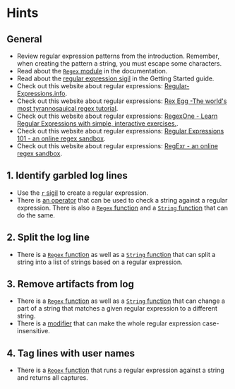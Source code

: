 # Hints

## General

- Review regular expression patterns from the introduction. Remember, when creating the pattern a string, you must escape some characters.
- Read about the [`Regex` module][regex-docs] in the documentation.
- Read about the [regular expression sigil][sigils-regex] in the Getting Started guide.
- Check out this website about regular expressions: [Regular-Expressions.info][website-regex-info].
- Check out this website about regular expressions: [Rex Egg -The world's most tyrannosauical regex tutorial][website-rexegg].
- Check out this website about regular expressions: [RegexOne - Learn Regular Expressions with simple, interactive exercises.][website-regexone].
- Check out this website about regular expressions: [Regular Expressions 101 - an online regex sandbox][website-regex-101].
- Check out this website about regular expressions: [RegExr - an online regex sandbox][website-regexr].

## 1. Identify garbled log lines

- Use the [`r` sigil][sigil-r] to create a regular expression.
- There is [an operator]([match-operator]) that can be used to check a string against a regular expression. There is also a [`Regex` function][regex-match] and a [`String` function][string-match] that can do the same.

## 2. Split the log line

- There is a [`Regex` function][regex-split] as well as a [`String` function][string-split] that can split a string into a list of strings based on a regular expression.

## 3. Remove artifacts from log

- There is a [`Regex` function][regex-replace] as well as a [`String` function][string-replace] that can change a part of a string that matches a given regular expression to a different string.
- There is a [modifier][regex-modifiers] that can make the whole regular expression case-insensitive.

## 4. Tag lines with user names

- There is a [`Regex` function][regex-run] that runs a regular expression against a string and returns all captures.

[regex-docs]: https://hexdocs.pm/elixir/Regex.html
[sigils-regex]: https://elixir-lang.org/getting-started/sigils.html#regular-expressions
[website-regex-info]: https://www.regular-expressions.info
[website-rexegg]: https://www.rexegg.com/
[website-regexone]: https://regexone.com/
[website-regex-101]: https://regex101.com/
[website-regexr]: https://regexr.com/
[sigil-r]: https://hexdocs.pm/elixir/Kernel.html#sigil_r/2
[match-operator]: https://hexdocs.pm/elixir/Kernel.html#=~/2
[regex-match]: https://hexdocs.pm/elixir/Regex.html#match?/2
[string-match]: https://hexdocs.pm/elixir/String.html#match?/2
[regex-split]: https://hexdocs.pm/elixir/Regex.html#split/3
[string-split]: https://hexdocs.pm/elixir/String.html#split/3
[regex-replace]: https://hexdocs.pm/elixir/Regex.html#replace/4
[string-replace]: https://hexdocs.pm/elixir/String.html#replace/4
[regex-modifiers]: https://hexdocs.pm/elixir/Regex.html#module-modifiers
[regex-run]: https://hexdocs.pm/elixir/Regex.html#run/3
